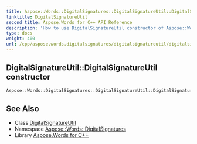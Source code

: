 ```yaml
---
title: Aspose::Words::DigitalSignatures::DigitalSignatureUtil::DigitalSignatureUtil constructor
linktitle: DigitalSignatureUtil
second_title: Aspose.Words for C++ API Reference
description: 'How to use DigitalSignatureUtil constructor of Aspose::Words::DigitalSignatures::DigitalSignatureUtil class in C++.'
type: docs
weight: 400
url: /cpp/aspose.words.digitalsignatures/digitalsignatureutil/digitalsignatureutil/
---
```

## DigitalSignatureUtil::DigitalSignatureUtil constructor




```cpp
Aspose::Words::DigitalSignatures::DigitalSignatureUtil::DigitalSignatureUtil()=delete
```

## See Also

* Class [DigitalSignatureUtil](../)
* Namespace [Aspose::Words::DigitalSignatures](../../)
* Library [Aspose.Words for C++](../../../)
